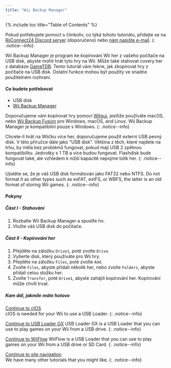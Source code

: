 ```yaml
---
title: "Wii Backup Manager"
---
```


{% include toc title="Table of Contents" %}

Pokud potřebujete pomoct s čímkoliv, co týká tohoto tutoriálu, přidejte se na [RiiConnect24 Discord server](https://discord.gg/rc24) (doporučeno) nebo [nám napište e-mail](mailto:support@riiconnect24.net).
{: .notice--info}

Wii Backup Manager je program ke kopírování Wii her z vašeho počítače na USB disk, abyste mohli hrát tyto hry na Wii. Může také stahovat covery her z databáze [GameTDB](https://gametdb.com/). Tento tutoriál vám řekne, jak zkopírovat hry z počítače na USB disk. Ostatní funkce mohou být použity ve snadno použitelném rozhraní.
#### Co budete potřebovat

* USB disk
* [Wii Backup Manager](https://static.wiidatabase.de/Wii-Backup-Manager.zip)


Doporučujeme vám kopírovat hry pomocí [Witgui](https://desairem.com/wordpress/category/witgui-download/), jestliže používáte macOS, nebo [Wii Backup Fusion](https://github.com/larsenv/Wii-Backup-Fusion) pro Windows, macOS, and Linux. Wii Backup Manager je kompatibilní pouze s Windows.
{: .notice--info}

Chcete-li hrát na Wiičku více her, doporučujeme použít externí USB pevný disk. V této příručce dále jako "USB disk". Většina z těch, které najdete na trhu, by měla bez problémů fungovat, pokud mají USB 2 zpětnou kompatibilitu. Jednotky s 1 TB a více budou fungovat. Flashdisk bude fungovat také, ale vzhledem k nižší kapacitě nepojme tolik her.
{: .notice--info}

Ujistěte se, že je váš USB disk formátován jako FAT32 nebo NTFS. Do not format it as other types such as exFAT, extFS, or WBFS, the latter is an old format of storing Wii games.
{: .notice--info}

#### Pokyny

##### Část I - Stahování

1. Rozbalte Wii Backup Manager a spustťe ho.
2. Vložte váš USB disk do počítače.

##### Část II - Kopírování her

1. Přejděte na záložku `Drive1`, poté zvolte `Drive`.
2. Vyberte disk, který používáte pro Wii hry.
3. Přejděte na záložku `Files`, poté zvolte `Add`.
4. Zvolte `Files`, abyste přidali několik her, nebo zvolte `Folders`, abyste přidali celou složku her.
5. Zvolte `Transfer`, poté `Drive1`, abyste zahájili kopírování her. Kopírování může chvíli trvat.

##### Kam dál, jakmile máte hotovo

[Continue to cIOS](cios)<br> cIOS is needed for your Wii to use a USB Loader.
{: .notice--info}

[Continue to USB Loader GX](usbloadergx) USB Loader GX is a USB Loader that you can use to play games on your Wii from a USB drive.
{: .notice--info}

[Continue to WiiFlow](wiiflow) WiiFlow is a USB Loader that you can use to play games on your Wii from a USB drive or SD Card.
{: .notice--info}

[Continue to site navigation](site-navigation)<br> We have many other tutorials that you might like.
{: .notice--info}
